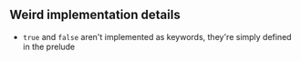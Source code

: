 ## Weird implementation details

* `true` and `false` aren't implemented as keywords, they're simply defined in
  the prelude

